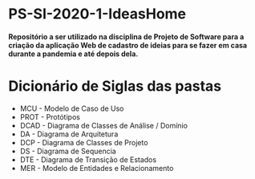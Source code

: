 # PS-SI-2020-1-IdeasHome
#### Repositório a ser utilizado na disciplina de Projeto de Software para a criação da aplicação Web de cadastro de ideias para se fazer em casa durante a pandemia e até depois dela. 

# Dicionário de Siglas das pastas

* MCU - Modelo de Caso de Uso
* PROT - Protótipos
* DCAD - Diagrama de Classes de Análise / Domínio
* DA - Diagrama de Arquitetura
* DCP - Diagrama de Classes de Projeto
* DS - Diagrama de Sequencia
* DTE - Diagrama de Transição de Estados
* MER - Modelo de Entidades e Relacionamento

